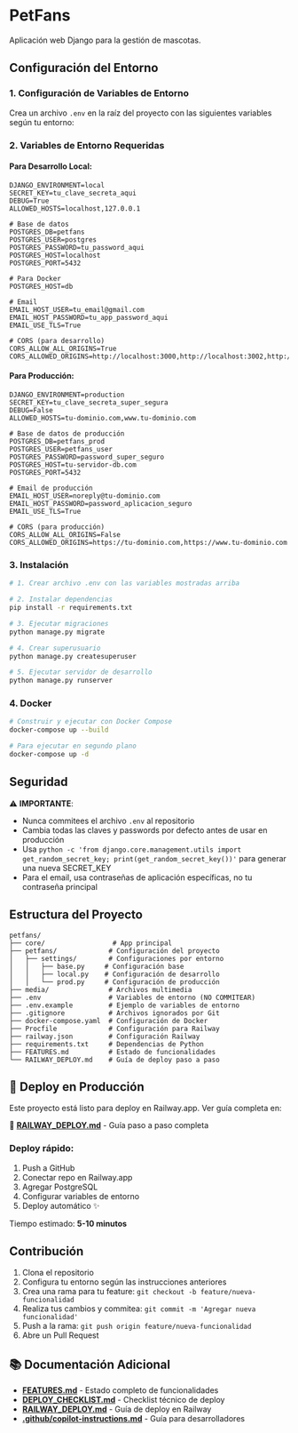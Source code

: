 # PetFans

Aplicación web Django para la gestión de mascotas.

## Configuración del Entorno

### 1. Configuración de Variables de Entorno

Crea un archivo `.env` en la raíz del proyecto con las siguientes variables según tu entorno:

### 2. Variables de Entorno Requeridas

#### Para Desarrollo Local:
```env
DJANGO_ENVIRONMENT=local
SECRET_KEY=tu_clave_secreta_aqui
DEBUG=True
ALLOWED_HOSTS=localhost,127.0.0.1

# Base de datos
POSTGRES_DB=petfans
POSTGRES_USER=postgres  
POSTGRES_PASSWORD=tu_password_aqui
POSTGRES_HOST=localhost
POSTGRES_PORT=5432

# Para Docker
POSTGRES_HOST=db

# Email
EMAIL_HOST_USER=tu_email@gmail.com
EMAIL_HOST_PASSWORD=tu_app_password_aqui
EMAIL_USE_TLS=True

# CORS (para desarrollo)
CORS_ALLOW_ALL_ORIGINS=True
CORS_ALLOWED_ORIGINS=http://localhost:3000,http://localhost:3002,http://localhost:3003
```

#### Para Producción:
```env
DJANGO_ENVIRONMENT=production
SECRET_KEY=tu_clave_secreta_super_segura
DEBUG=False
ALLOWED_HOSTS=tu-dominio.com,www.tu-dominio.com

# Base de datos de producción
POSTGRES_DB=petfans_prod
POSTGRES_USER=petfans_user
POSTGRES_PASSWORD=password_super_seguro
POSTGRES_HOST=tu-servidor-db.com
POSTGRES_PORT=5432

# Email de producción
EMAIL_HOST_USER=noreply@tu-dominio.com
EMAIL_HOST_PASSWORD=password_aplicacion_seguro
EMAIL_USE_TLS=True

# CORS (para producción)
CORS_ALLOW_ALL_ORIGINS=False
CORS_ALLOWED_ORIGINS=https://tu-dominio.com,https://www.tu-dominio.com
```

### 3. Instalación

```bash
# 1. Crear archivo .env con las variables mostradas arriba

# 2. Instalar dependencias
pip install -r requirements.txt

# 3. Ejecutar migraciones
python manage.py migrate

# 4. Crear superusuario
python manage.py createsuperuser

# 5. Ejecutar servidor de desarrollo
python manage.py runserver
```

### 4. Docker

```bash
# Construir y ejecutar con Docker Compose
docker-compose up --build

# Para ejecutar en segundo plano
docker-compose up -d
```

## Seguridad

⚠️ **IMPORTANTE**: 

- Nunca commitees el archivo `.env` al repositorio
- Cambia todas las claves y passwords por defecto antes de usar en producción
- Usa `python -c 'from django.core.management.utils import get_random_secret_key; print(get_random_secret_key())'` para generar una nueva SECRET_KEY
- Para el email, usa contraseñas de aplicación específicas, no tu contraseña principal

## Estructura del Proyecto

```
petfans/
├── core/                 # App principal
├── petfans/             # Configuración del proyecto
│   ├── settings/        # Configuraciones por entorno
│   │   ├── base.py     # Configuración base
│   │   ├── local.py    # Configuración de desarrollo
│   │   └── prod.py     # Configuración de producción
├── media/               # Archivos multimedia
├── .env                 # Variables de entorno (NO COMMITEAR)
├── .env.example         # Ejemplo de variables de entorno
├── .gitignore           # Archivos ignorados por Git
├── docker-compose.yaml  # Configuración de Docker
├── Procfile             # Configuración para Railway
├── railway.json         # Configuración Railway
├── requirements.txt     # Dependencias de Python
├── FEATURES.md          # Estado de funcionalidades
└── RAILWAY_DEPLOY.md    # Guía de deploy paso a paso
```

## 🚀 Deploy en Producción

Este proyecto está listo para deploy en Railway.app. Ver guía completa en:

📖 **[RAILWAY_DEPLOY.md](RAILWAY_DEPLOY.md)** - Guía paso a paso completa

### Deploy rápido:

1. Push a GitHub
2. Conectar repo en Railway.app
3. Agregar PostgreSQL
4. Configurar variables de entorno
5. Deploy automático ✨

Tiempo estimado: **5-10 minutos**

## Contribución

1. Clona el repositorio
2. Configura tu entorno según las instrucciones anteriores
3. Crea una rama para tu feature: `git checkout -b feature/nueva-funcionalidad`
4. Realiza tus cambios y commitea: `git commit -m 'Agregar nueva funcionalidad'`
5. Push a la rama: `git push origin feature/nueva-funcionalidad`
6. Abre un Pull Request

## 📚 Documentación Adicional

- **[FEATURES.md](FEATURES.md)** - Estado completo de funcionalidades
- **[DEPLOY_CHECKLIST.md](DEPLOY_CHECKLIST.md)** - Checklist técnico de deploy
- **[RAILWAY_DEPLOY.md](RAILWAY_DEPLOY.md)** - Guía de deploy en Railway
- **[.github/copilot-instructions.md](.github/copilot-instructions.md)** - Guía para desarrolladores

